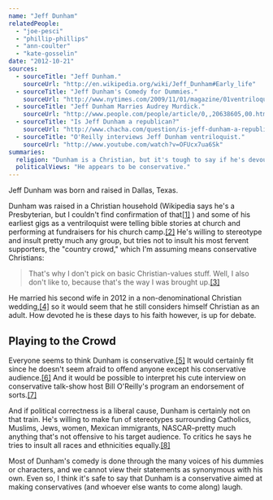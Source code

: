 ```yaml
---
name: "Jeff Dunham"
relatedPeople:
  - "joe-pesci"
  - "phillip-phillips"
  - "ann-coulter"
  - "kate-gosselin"
date: "2012-10-21"
sources:
  - sourceTitle: "Jeff Dunham."
    sourceUrl: "http://en.wikipedia.org/wiki/Jeff_Dunham#Early_life"
  - sourceTitle: "Jeff Dunham's Comedy for Dummies."
    sourceUrl: "http://www.nytimes.com/2009/11/01/magazine/01ventriloquist-t.html?pagewanted=all&_r=0"
  - sourceTitle: "Jeff Dunham Marries Audrey Murdick."
    sourceUrl: "http://www.people.com/people/article/0,,20638605,00.html"
  - sourceTitle: "Is Jeff Dunham a republican?"
    sourceUrl: "http://www.chacha.com/question/is-jeff-dunham-a-republican"
  - sourceTitle: "O'Reilly interviews Jeff Dunham ventriloquist."
    sourceUrl: "http://www.youtube.com/watch?v=OFUcx7ua6Sk"
summaries:
  religion: "Dunham is a Christian, but it's tough to say if he's devout."
  politicalViews: "He appears to be conservative."
---
```


Jeff Dunham was born and raised in Dallas, Texas.

Dunham was raised in a Christian household (Wikipedia says he's a Presbyterian, but I couldn't find confirmation of that<a class="source-citation" href="#http%3A%2F%2Fen.wikipedia.org%2Fwiki%2FJeff_Dunham%23Early_life" title="Jeff Dunham.">[1]</a> ) and some of his earliest gigs as a ventriloquist were telling bible stories at church and performing at fundraisers for his church camp.<a class="source-citation" href="#http%3A%2F%2Fwww.nytimes.com%2F2009%2F11%2F01%2Fmagazine%2F01ventriloquist-t.html%3Fpagewanted%3Dall%26_r%3D0" title="Jeff Dunham&apos;s Comedy for Dummies.">[2]</a> He's willing to stereotype and insult pretty much any group, but tries not to insult his most fervent supporters, the "country crowd," which I'm assuming means conservative Christians:

>That's why I don't pick on basic Christian-values stuff. Well, I also don't like to, because that's the way I was brought up.<a class="source-citation" href="#http%3A%2F%2Fwww.nytimes.com%2F2009%2F11%2F01%2Fmagazine%2F01ventriloquist-t.html%3Fpagewanted%3Dall%26_r%3D0" title="Jeff Dunham&apos;s Comedy for Dummies.">[3]</a>

He married his second wife in 2012 in a non-denominational Christian wedding,<a class="source-citation" href="#http%3A%2F%2Fwww.people.com%2Fpeople%2Farticle%2F0%2C%2C20638605%2C00.html" title="Jeff Dunham Marries Audrey Murdick.">[4]</a> so it would seem that he still considers himself Christian as an adult. How devoted he is these days to his faith however, is up for debate.


## Playing to the Crowd

Everyone seems to think Dunham is conservative.<a class="source-citation" href="#http%3A%2F%2Fwww.chacha.com%2Fquestion%2Fis-jeff-dunham-a-republican" title="Is Jeff Dunham a republican?">[5]</a> It would certainly fit since he doesn't seem afraid to offend anyone except his conservative audience.<a class="source-citation" href="#http%3A%2F%2Fwww.nytimes.com%2F2009%2F11%2F01%2Fmagazine%2F01ventriloquist-t.html%3Fpagewanted%3Dall%26_r%3D0" title="Jeff Dunham&apos;s Comedy for Dummies.">[6]</a> And it would be possible to interpret his cute interview on conservative talk-show host Bill O'Reilly's program an endorsement of sorts.<a class="source-citation" href="#http%3A%2F%2Fwww.youtube.com%2Fwatch%3Fv%3DOFUcx7ua6Sk" title="O&apos;Reilly interviews Jeff Dunham ventriloquist.">[7]</a>

And if political correctness is a liberal cause, Dunham is certainly not on that train. He's willing to make fun of stereotypes surrounding Catholics, Muslims, Jews, women, Mexican immigrants, NASCAR–pretty much anything that's not offensive to his target audience. To critics he says he tries to insult all races and ethnicities equally.<a class="source-citation" href="#http%3A%2F%2Fwww.nytimes.com%2F2009%2F11%2F01%2Fmagazine%2F01ventriloquist-t.html%3Fpagewanted%3Dall%26_r%3D0" title="Jeff Dunham&apos;s Comedy for Dummies.">[8]</a>

Most of Dunham's comedy is done through the many voices of his dummies or characters, and we cannot view their statements as synonymous with his own. Even so, I think it's safe to say that Dunham is a conservative aimed at making conservatives (and whoever else wants to come along) laugh.